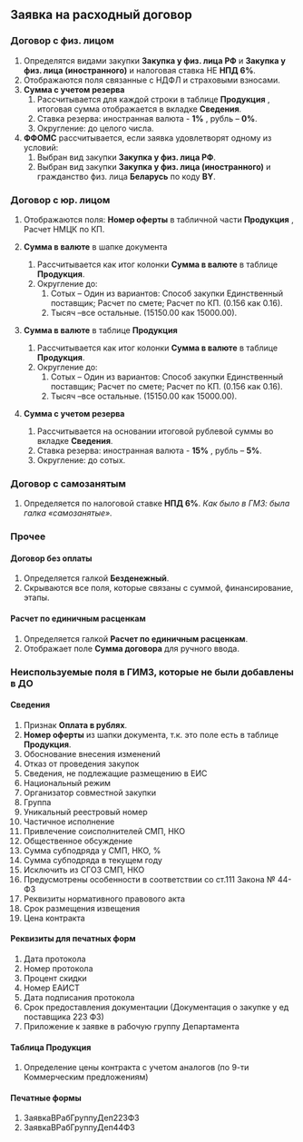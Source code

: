## Заявка на расходный договор

### Договор с физ. лицом

1. Определятся видами закупки **Закупка у физ. лица РФ** и **Закупка у физ. лица (иностранного)** и налоговая ставка НЕ **НПД 6%**.
2. Отображаются поля связанные с НДФЛ и страховыми взносами.
3. **Сумма с учетом резерва**
    1. Рассчитывается для каждой строки в таблице **Продукция** , итоговая сумма отображается в вкладке **Сведения**.
    2. Ставка резерва: иностранная валюта - **1%** , рубль – **0%**.
    3. Округление: до целого числа.
4. **ФФОМС** рассчитывается, если заявка удовлетворят одному из условий:
    1. Выбран вид закупки **Закупка у физ. лица РФ**.
    2. Выбран вид закупки **Закупка у физ. лица (иностранного)** и гражданство физ. лица **Беларусь** по коду **BY**.

### Договор с юр. лицом

1. Отображаются поля: **Номер оферты** в табличной части **Продукция** , Расчет НМЦК по КП.
2. **Сумма в валюте** в шапке документа
    1. Рассчитывается как итог колонки **Сумма в валюте** в таблице **Продукция**.
    2. Округление до:
        1. Сотых – Один из вариантов: Способ закупки Единственный поставщик; Расчет по смете; Расчет по КП. (0.156 как 0.16).
        2. Тысяч –все остальные. (15150.00 как 15000.00).
3. **Сумма в валюте** в таблице **Продукция**
    1. Рассчитывается как итог колонки **Сумма в валюте** в таблице **Продукция**.
    2. Округление до:
        1. Сотых – Один из вариантов: Способ закупки Единственный поставщик; Расчет по смете; Расчет по КП. (0.156 как 0.16).
        2. Тысяч –все остальные. (15150.00 как 15000.00).

1. **Сумма с учетом резерва**
    1. Рассчитывается на основании итоговой рублевой суммы во вкладке **Сведения**.
    2. Ставка резерва: иностранная валюта - **15%** , рубль – **5%**.
    3. Округление: до сотых.

### Договор с самозанятым

1. Определяется по налоговой ставке **НПД 6%**.
_Как было в ГМЗ: была галка «самозанятые»._


### Прочее

#### Договор без оплаты

1. Определяется галкой **Безденежный**.
2. Скрываются все поля, которые связаны с суммой, финансирование, этапы.

#### Расчет по единичным расценкам

1. Определяется галкой **Расчет по единичным расценкам**.
2. Отображает поле **Сумма договора** для ручного ввода.

### Неиспользуемые поля в ГИМЗ, которые не были добавлены в ДО

#### Сведения

1. Признак **Оплата в рублях**.
2. **Номер оферты** из шапки документа, т.к. это поле есть в таблице **Продукция**.
3. Обоснование внесения изменений
4. Отказ от проведения закупок
5. Сведения, не подлежащие размещению в ЕИС
6. Национальный режим
7. Организатор совместной закупки
8. Группа
9. Уникальный реестровый номер
10. Частичное исполнение
11. Привлечение соисполнителей СМП, НКО
12. Общественное обсуждение
13. Сумма субподряда у СМП, НКО, %
14. Сумма субподряда в текущем году
15. Исключить из СГОЗ СМП, НКО
16. Предусмотрены особенности в соответствии со ст.111 Закона № 44-ФЗ
17. Реквизиты нормативного правового акта
18. Срок размещения извещения
19. Цена контракта

#### Реквизиты для печатных форм
1. Дата протокола
2. Номер протокола
3. Процент скидки
4. Номер ЕАИСТ
5. Дата подписания протокола
6. Срок предоставления документации (Документация о закупке у ед поставщика 223 ФЗ)
7. Приложение к заявке в рабочую группу Департамента


#### Таблица **Продукция**
1. Определение цены контракта с учетом аналогов (по 9-ти Коммерческим предложениям)

#### Печатные формы
1. ЗаявкаВРабГруппуДеп223ФЗ
2. ЗаявкаВРабГруппуДеп44ФЗ